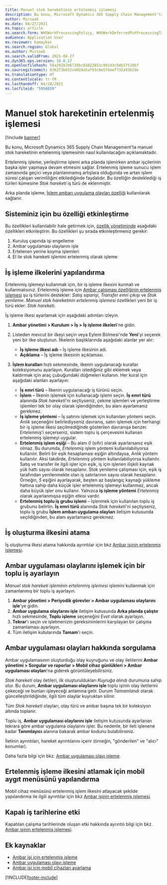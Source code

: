 ```yaml
---
title: Manuel stok hareketinin ertelenmiş işlemesi
description: Bu konu, Microsoft Dynamics 365 Supply Chain Management'ta manuel stok hareketinin ertelenmiş işlemesinin nasıl kullanılacağını açıklamaktadır.
author: Mirzaab
ms.date: 04/27/2021
ms.topic: article
ms.search.form: WHSWorkProcessingPolicy, WHSWorkDeferredPutProcessingTask
audience: Application User
ms.reviewer: kamaybac
ms.search.region: Global
ms.author: Mirzaab
ms.search.validFrom: 2021-04-27
ms.dyn365.ops.version: 10.0.17
ms.openlocfilehash: 54a202b7e6728bc83022851c901d3c5db17510bf
ms.sourcegitcommit: 8362f3bd32ce8b9a5af93c8e57daef732a93b19e
ms.translationtype: HT
ms.contentlocale: tr-TR
ms.lasthandoff: 04/28/2021
ms.locfileid: "5956859"
---
```

# <a name="deferred-processing-of-manual-inventory-movement"></a>Manuel stok hareketinin ertelenmiş işlemesi

[!include [banner](../includes/banner.md)]

Bu konu, Microsoft Dynamics 365 Supply Chain Management'ta manuel stok hareketinin ertelenmiş işlemesinin nasıl kullanılacağını açıklamaktadır.

Ertelenmiş işleme, yerleştirme işlemi arka planda işlenirken ambar işçilerinin başka işler yapmaya devam etmesini sağlar. Ertelenmiş işleme sunucu işlem zamanında geçici veya planlanmamış artışlara olduğunda ve artan işlem süresi çalışan verimliliğini etkilediğinde faydalıdır. Bu özelliğin desteklediği iş türleri kümesine *Stok hareketi* iş türü de eklenmiştir.

Arka planda işleme, [İşlem ambarı uygulama olayları özelliği](warehouse-app-events.md) kullanılarak sağlanır.

## <a name="turn-on-this-feature-for-your-system"></a>Sisteminiz için bu özelliği etkinleştirme

Bu özellikleri kullanılabilir hale getirmek için, [özellik yönetiminde](../../fin-ops-core/fin-ops/get-started/feature-management/feature-management-overview.md) aşağıdaki özellikleri etkinleştirin. Bu özellikleri şu sırada etkinleştirmeniz gerekir:

1. Kuruluş çapında işi engelleme
1. Ambar uygulaması olaylarını işle
1. Ertelenen yerine koyma işlemleri
1. El ile stok hareketi işlemini ertelenmiş olarak işleme

## <a name="configure-the-work-processing-policies"></a>İş işleme ilkelerini yapılandırma

Ertelenmiş işlemeyi kullanmak için, bir iş işleme ilkesini kurmalı ve kullanmalısınız. Ertelenmiş işleme için [Ambar çalışması özelliğinin ertelenmiş işlemesi](deferred-put.md) şu iş türlerini destekler: *Satış siparişi*, *Transfer emri çıkışı* ve *Stok yenileme*. *Manuel stok hareketinin ertelenmiş işlemesi* özellikleri yeni bir iş türü ekler: *Stok hareketi*.

İş işleme ilkesi ayarlamak için aşağıdaki adımları izleyin.

1. **Ambar yönetimi \> Kurulum \> İş \> İş işleme ilkeleri**'ne gidin.
1. Listeden mevcut bir ilkeyi seçin veya Eylem Bölmesi'nde **Yeni**'yi seçerek yeni bir ilke oluşturun. İlkelerin başlıklarında aşağıdaki alanlar yer alır:

    - **İş işleme ilkesi adı** – İş işleme ilkesinin adı.
    - **Açıklama** – İş işleme ilkesinin açıklaması.

1. **İşlem kuralları** hızlı sekmesinde, ilkenin uygulanacağı kurallar koleksiyonunu ayarlayın. Kuralları istediğiniz gibi eklemek veya kaldırmak için araç çubuğundaki düğmeleri kullanın. Her kural için aşağıdaki alanları ayarlayın:

    - **İş emri türü** – İlkenin uygulanacağı iş türünü seçin.
    - **İşlem** – İlkenin işlemek için kullanacağı işlemi seçin. **İş emri türü** alanında *Stok hareketi*'ni seçtiyseniz, çekme işlemleri ve yerleştirme işlemleri tek bir olay olarak işlendiğinden, bu alanı ayarlamanız gerekmez.
    - **İş işleme yöntemi** – İş satırını işlemek için kullanılan yöntemi seçin. *Anlık* seçeneğini belirlediyseniz davranış, satırı işlemek için herhangi bir iş işleme ilkesi seçilmediğinde gösterilen davranışa benzer. *Ertelenmiş*'i seçerseniz, sistem toplu iş çerçevesini kullanan ertelenmiş işlemeyi uygular.
    - **Ertelenmiş işlem eşiği** – Bu alanı *0* (sıfır) olarak ayarlarsanız eşik olmaz. Bu durumda, *Ertelenmiş* işlem yöntemi kullanılabiliyorsa kullanılır. Belirli bir eşik hesaplaması eşiğin altındaysa, *Anlık* yöntem kullanılır. Aksi takdirde, *Ertelenmiş* yöntem kullanılabiliyorsa kullanılır. Satış ve transfer ile ilgili işler için eşik, iş için işlenen ilişkili kaynak yük hattı sayısı olarak hesaplanır. Stok yenileme çalışması için, eşik iş tarafından yenilenmekte olan iş satırlarının sayısı olarak hesaplanır. Örneğin, *5* eşiğini ayarlayarak, beşten az başlangıç kaynağı yükleme hattına sahip daha küçük işler ertelenmiş işlemeyi kullanmaz, ancak daha büyük işler onu kullanır. Yalnızca **iş işleme yöntemi** *Ertelenmiş* olarak ayarlanmışsa eşiğin etkisi vardır.
    - **Ertelenmiş toplu iş grubu işlemi** – İşlenmek için kullanılan toplu iş grubunu belirtin. **İş emri türü** alanında *Stok hareketi*'ni seçtiyseniz, toplu iş grubu **İşlem ambarı uygulama olayları** iletişim kutusunda seçildiğinden, bu alanı ayarlamanız gerekmez.

## <a name="assign-the-work-creation-policy"></a>İş oluşturma ilkesini atama

İş oluşturma ilkesi atama hakkında ayrıntılar için bkz [Ambar işinin ertelenmiş işlemesi](deferred-put.md).

## <a name="set-up-a-batch-job-to-process-warehouse-app-events"></a>Ambar uygulaması olaylarını işlemek için bir toplu iş ayarlayın

*Manuel stok hareketi işleminin ertelenmiş işlemesi* işlemini kullanmak için zamanlanmış bir toplu iş ayarlayın.

1. **Ambar yönetimi \> Periyodik görevler \> Ambar uygulaması olaylarını işle**'ye gidin.
1. **Ambar uygulama olaylarını işle** iletişim kutusunda **Arka planda çalıştır** hızlı sekmesinde, **Toplu işleme** seçeneğini *Evet* olarak ayarlayın.
1. **Tekrar**'ı seçin ve işletmenizin gereksinimlerini karşılayan bir çalışma zamanlaması ayarlayın.
1. Tüm iletişim kutularında **Tamam**'ı seçin.

## <a name="inquire-about-the-warehouse-app-events"></a>Ambar uygulaması olayları hakkında sorgulama

Ambar uygulamasının oluşturduğu olay kuyruğunu ve olay iletilerini **Ambar yönetimi \> Sorgular ve raporlar \> Mobil cihaz günlükleri \> Ambar uygulaması olayları**'na giderek görüntüleyebilirsiniz.

*Stok hareketi* olay iletileri, ilk oluşturuldukları *Kuyruğa alındı* durumuna sahip olur. Bu durum, **Ambar uygulaması olaylarını işle** toplu işinin olay iletilerini çekeceği ve bunları işleyeceği anlamına gelir. Durum *Tamamlandı* olarak güncelleştirildiğinde, ilgili tüm olaylar kuyruktan silinir.

Tüm *Stok hareketi* olayları, olay türü ve ambar başına tek bir koleksiyon altında toplanır.

Toplu iş, **Ambar uygulaması olaylarını işle** iletişim kutusunda ayarlanan tekrara göre ambar uygulama olaylarını işler. Bu nedenle, bir ileti işlenene kadar **Tanımlayıcı** alanına bakarak ambar kodunu bulabilirsiniz.

İletinin ayrıntıları, hareket ayrıntılarını içerir (örneğin, "gönderilen" ve "alıcı" konumlar).

Daha fazla bilgi için bkz. [Ambar uygulaması olayı işleme](warehouse-app-events.md).

## <a name="configure-the-mobile-device-menu-to-skip-the-deferred-processing-policy"></a>Ertelenmiş işleme ilkesini atlamak için mobil aygıt menüsünü yapılandırma

Mobil cihaz menüsünü ertelenmiş işlem ilkesini atlayacak şekilde yapılandırma ile ilgili ayrıntılar için bkz [Ambar işinin ertelenmiş işlemesi](deferred-put.md).

## <a name="impact-on-closed-work-dates"></a>Kapalı iş tarihlerine etki

Kapatılan çalışma tarihlerinde oluşan etki hakkında ayrıntılı bilgi için bkz. [Ambar işinin ertelenmiş işlemesi](deferred-put.md).

## <a name="additional-resources"></a>Ek kaynaklar

- [Ambar işi için ertelenmiş işleme](deferred-put.md)
- [Ambar uygulaması olayı işleme](warehouse-app-events.md)
- [Ambar işi için mobil cihazları ayarlama](configure-mobile-devices-warehouse.md)

[!INCLUDE[footer-include](../../includes/footer-banner.md)]
